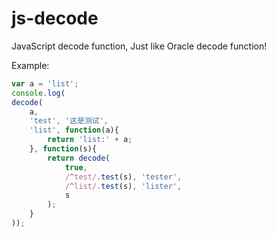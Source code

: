 js-decode
=========

JavaScript decode function, Just like Oracle decode function!

Example:
```javascript
var a = 'list';
console.log(
decode(
	a,
	'test', '这是测试',
	'list', function(a){
		return 'list:' + a;
	}, function(s){
		return decode(
			true,
			/^test/.test(s), 'tester',
			/^list/.test(s), 'lister',
			s
		);
	}
));


```
